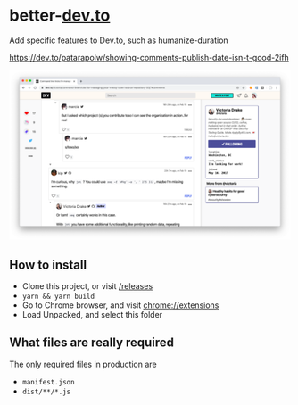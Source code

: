 # better-[dev.to](https://dev.to)

Add specific features to Dev.to, such as humanize-duration

<https://dev.to/patarapolw/showing-comments-publish-date-isn-t-good-2ifh>

![humanize-duration](screenshots/humanize-duration.png)

## How to install

- Clone this project, or visit [/releases](/releases)
- `yarn && yarn build`
- Go to Chrome browser, and visit <chrome://extensions>
- Load Unpacked, and select this folder

## What files are really required

The only required files in production are

- `manifest.json`
- `dist/**/*.js`
